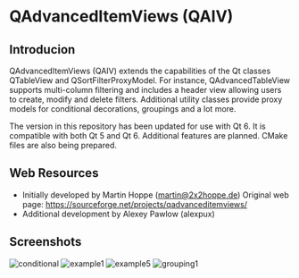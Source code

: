 QAdvancedItemViews (QAIV)
=========================

Introducion
-----------

QAdvancedItemViews (QAIV) extends the capabilities of the Qt classes QTableView and QSortFilterProxyModel. 
For instance, QAdvancedTableView supports multi-column filtering and includes a header view allowing users to create, modify and delete filters.
Additional utility classes provide proxy models for conditional decorations, groupings and a lot more.

The version in this repository has been updated for use with Qt 6. It is compatible with both Qt 5 and Qt 6.
Additional features are planned. CMake files are also being prepared.

Web Resources
-------------

* Initially developed by Martin Hoppe (martin@2x2hoppe.de) Original web page: https://sourceforge.net/projects/qadvanceditemviews/
* Additional development by Alexey Pawlow (alexpux)

Screenshots
-----------

[conditional]: /doc/images/conditional01.png
[example1]: /doc/images/example01.png
[example5]: /doc/images/example05.png
[grouping1]: /doc/images/grouping01.png

![conditional] ![example1] ![example5] ![grouping1]
